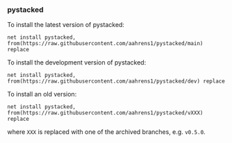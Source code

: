 ### pystacked

To install the latest version of pystacked:

```
net install pystacked, from(https://raw.githubusercontent.com/aahrens1/pystacked/main) replace
```

To install the development version of pystacked:

```
net install pystacked, from(https://raw.githubusercontent.com/aahrens1/pystacked/dev) replace
```

To install an old version: 

```
net install pystacked, from(https://raw.githubusercontent.com/aahrens1/pystacked/vXXX) replace
```
where `XXX` is replaced with one of the archived branches, e.g. `v0.5.0`.
